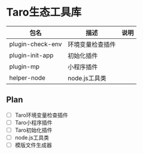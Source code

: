 # Taro生态工具库

|包名| 描述 | 说明 |
|---|---|---|
|plugin-check-env|环境变量检查插件|
|plugin-init-app|初始化插件|
|plugin-mp|小程序插件|
|helper-node|node.js工具类|

## Plan

- [ ] Taro环境变量检查插件
- [ ] Taro小程序插件
- [ ] Taro初始化插件
- [ ] node.js工具类
- [ ] 模版文件生成器
